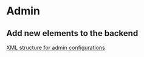 # Admin

## Add new elements to the backend

[XML structure for admin configurations](http://www.magentocommerce.com/wiki/5_-_modules_and_development/admin/xml_structure_for_admin_configurations)
